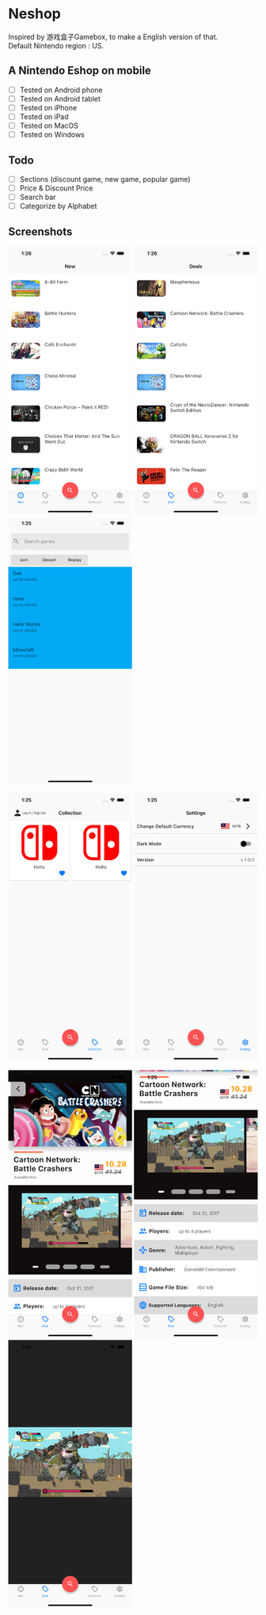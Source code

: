 # Neshop
Inspired by 游戏盒子Gamebox, to make a English version of that. <br>
Default Nintendo region : US.

## A Nintendo Eshop on mobile

- [ ] Tested on Android phone
- [ ] Tested on Android tablet
- [ ] Tested on iPhone
- [ ] Tested on iPad
- [ ] Tested on MacOS
- [ ] Tested on Windows

## Todo
- [ ] Sections (discount game, new game, popular game)
- [ ] Price & Discount Price
- [ ] Search bar
- [ ] Categorize by Alphabet

## Screenshots
<img src="./lib/assets/screenshots/new_games.png" width="250" /> <img src="./lib/assets/screenshots/deals_games.png" width="250" /> <img src="./lib/assets/screenshots/search.png" width="250" />

<img src="./lib/assets/screenshots/collection.png" width="250" /> <img src="./lib/assets/screenshots/settings.png" width="250" /> 

<img src="./lib/assets/screenshots/game_details_1.png" width="250" /> <img src="./lib/assets/screenshots/game_details_2.png" width="250" /> <img src="./lib/assets/screenshots/game_details_3.png" width="250" />
